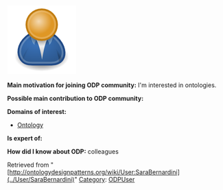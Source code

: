 [![Image:ODPUser.png](../images/a/a6/ODPUser.png)](../Image/ODPUser.png "Image:ODPUser.png")




  





__Main motivation for joining ODP community:__ I'm interested in ontologies.


__Possible main contribution to ODP community:__


__Domains of interest:__



* [Ontology](../Community/Ontology-based_models "Community:Ontology")


__Is expert of:__


  

__How did I know about ODP:__ colleagues






Retrieved from "[http://ontologydesignpatterns.org/wiki/User:SaraBernardini](../User/SaraBernardini)"
 [Category](http://ontologydesignpatterns.org/wiki/Special:Categories "Special:Categories"): [ODPUser](../Category/ODPUser "Category:ODPUser")